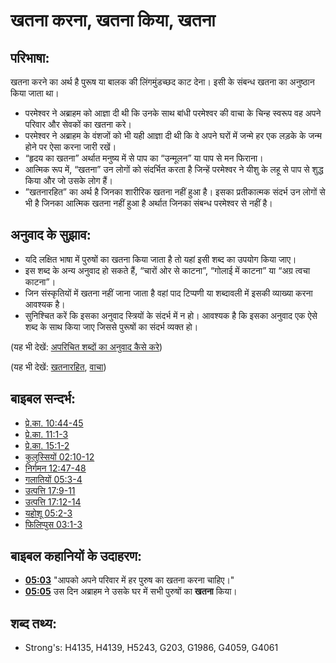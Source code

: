 # खतना करना, खतना किया, खतना #

## परिभाषा: ##

खतना करने का अर्थ है पुरूष या बालक की लिंगमुंडच्छद काट देना। इसी के संबन्ध खतना का अनुष्ठान किया जाता था।

* परमेश्वर ने अब्राहम को आज्ञा दी थी कि उनके साथ बांधी परमेश्वर की वाचा के चिन्ह स्वरूप वह अपने परिवार और सेवकों का खतना करे।
* परमेश्वर ने अब्राहम के वंशजों को भी यही आज्ञा दी थी कि वे अपने घरों में जन्मे हर एक लड़के के जन्म होने पर ऐसा करना जारी रखें।
* “हृदय का खतना” अर्थात मनुष्य में से पाप का “उन्मूलन” या पाप से मन फिराना।
* आत्मिक रूप में, “खतना” उन लोगों को संदर्भित करता है जिन्हें परमेश्वर ने यीशु के लहू से पाप से शुद्ध किया और जो उसके लोग हैं।
* ”खतनारहित” का अर्थ है जिनका शारीरिक खतना नहीं हुआ है। इसका प्रतीकात्मक संदर्भ उन लोगों से भी है जिनका आत्मिक खतना नहीं हुआ है अर्थात जिनका संबन्ध परमेश्वर से नहीं है।

## अनुवाद के सुझाव: ##

* यदि लक्षित भाषा में पुरुषों का खतना किया जाता है तो यहां इसी शब्द का उपयोग किया जाए।
* इस शब्द के अन्य अनुवाद हो सकते हैं, “चारों ओर से काटना”, “गोलाई में काटना” या “अग्र त्वचा काटना”।
* जिन संस्कृतियों में खतना नहीं जाना जाता है वहां पाद टिप्पणी या शब्दावली में इसकी व्याख्या करना आवश्यक है।
* सुनिश्चित करें कि इसका अनुवाद स्त्रियों के संदर्भ में न हो। आवश्यक है कि इसका अनुवाद एक ऐसे शब्द के साथ किया जाए जिससे पुरूषों का संदर्भ व्यक्त हो।

(यह भी देखें: [अपरिचित शब्दों का अनुवाद कैसे करे](rc://hi/ta/man/translate/translate-unknown))

(यह भी देखें: [खतनारहित](../kt/uncircumcised.md), [वाचा](../kt/covenant.md)) 

## बाइबल सन्दर्भ: ##

* [प्रे.का. 10:44-45](rc://hi/tn/help/act/10/44)
* [प्रे.का. 11:1-3](rc://hi/tn/help/act/11/01)
* [प्रे.का. 15:1-2](rc://hi/tn/help/act/15/01)
* [कुलुस्सियों 02:10-12](rc://hi/tn/help/col/02/10)
* [निर्गमन 12:47-48](rc://hi/tn/help/exo/12/47)
* [गलातियों 05:3-4](rc://hi/tn/help/gal/05/03)
* [उत्पत्ति 17:9-11](rc://hi/tn/help/gen/17/09)
* [उत्पत्ति 17:12-14](rc://hi/tn/help/gen/17/12)
* [यहोशू 05:2-3](rc://hi/tn/help/jos/05/02)
* [फिलिप्पुस 03:1-3](rc://hi/tn/help/php/03/01)

## बाइबल कहानियों के उदाहरण: ##

* __[05:03](rc://hi/tn/help/obs/05/03)__ "आपको अपने परिवार में हर पुरुष का खतना करना चाहिए।"
* __[05:05](rc://hi/tn/help/obs/05/05)__ उस दिन अब्राहम ने उसके घर में सभी पुरुषों का __खतना__ किया।


## शब्द तथ्य: ##

* Strong's: H4135, H4139, H5243, G203, G1986, G4059, G4061
